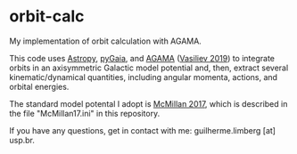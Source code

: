 # orbit-calc
My implementation of orbit calculation with AGAMA.

This code uses [Astropy](https://www.astropy.org/), [pyGaia](https://github.com/agabrown/PyGaia), and [AGAMA](http://agama.software/) ([Vasiliev 2019](https://academic.oup.com/mnras/article/482/2/1525/5114593)) to integrate orbits in an axisymmetric Galactic model potential and, then, extract several kinematic/dynamical quantities, including angular momenta, actions, and orbital energies.

The standard model potental I adopt is [McMillan 2017](https://academic.oup.com/mnras/article/465/1/76/2417479), which is described in the file "McMillan17.ini" in this repository. 

If you have any questions, get in contact with me: guilherme.limberg [at] usp.br.
